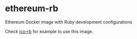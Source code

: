 # ethereum-rb
Ethereum Docker image with Ruby development configurations

Check [ico-rb](https://github.com/dilumn/ico-rb) for example to use this image.
